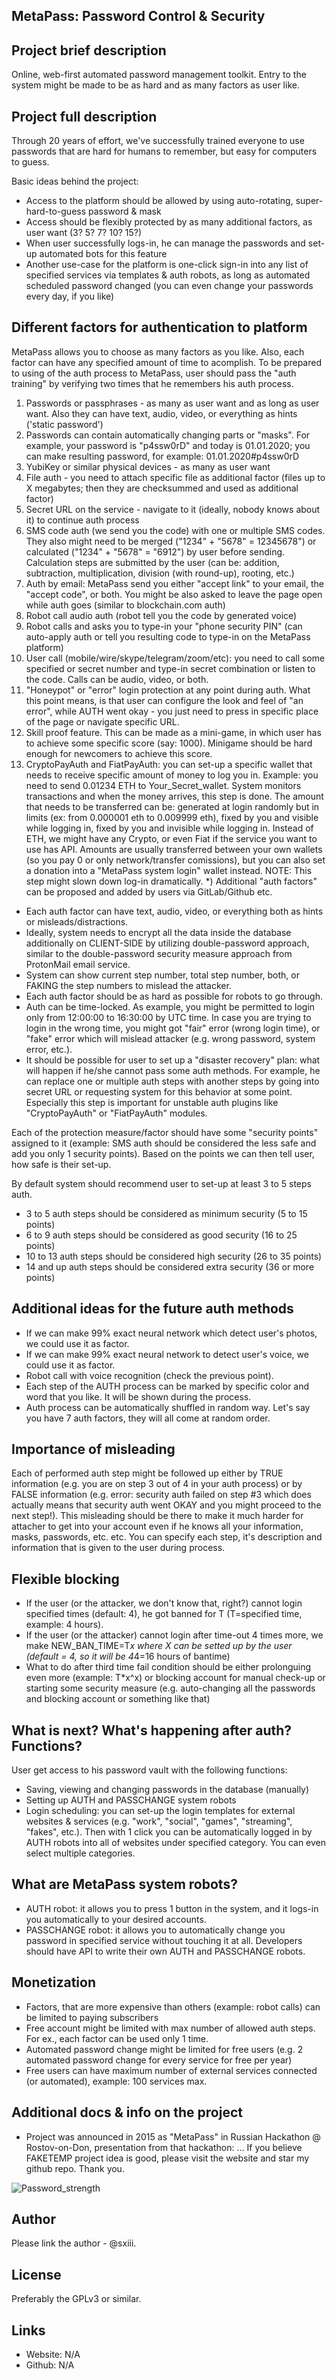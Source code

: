 ## MetaPass: Password Control & Security

## Project brief description
Online, web-first automated password management toolkit.
Entry to the system might be made to be as hard and as many factors as user like.

## Project full description
Through 20 years of effort, we've successfully trained everyone to use passwords that 
are hard for humans to remember, but easy for computers to guess.

Basic ideas behind the project:
* Access to the platform should be allowed by using auto-rotating, super-hard-to-guess password & mask
* Access should be flexibly protected by as many additional factors, as user want (3? 5? 7? 10? 15?)
* When user successfully logs-in, he can manage the passwords and set-up automated bots for this feature
* Another use-case for the platform is one-click sign-in into any list of specified services via templates & auth robots, as long as automated scheduled password changed (you can even change your passwords every day, if you like)

## Different factors for authentication to platform
MetaPass allows you to choose as many factors as you like. Also, each factor can have any specified amount
of time to acomplish. To be prepared to using of the auth process to MetaPass, user should pass the "auth training"
by verifying two times that he remembers his auth process.
1) Passwords or passphrases - as many as user want and as long as user want. Also they can have text, audio, video, or everything as hints ('static password')
2) Passwords can contain automatically changing parts or "masks". For example, your password is "p4ssw0rD" and today is 01.01.2020; you can make resulting password, for example: 01.01.2020#p4ssw0rD
3) YubiKey or similar physical devices - as many as user want
4) File auth - you need to attach specific file as additional factor (files up to X megabytes; then they are checksummed and used as additional factor)
5) Secret URL on the service - navigate to it (ideally, nobody knows about it) to continue auth process
6) SMS code auth (we send you the code) with one or multiple SMS codes. They also might need to be merged ("1234" + "5678" = 12345678") or calculated ("1234" + "5678" = "6912") by user before sending. Calculation steps are submitted by the user (can be: addition, subtraction, multiplication, division (with round-up), rooting, etc.)
7) Auth by email: MetaPass send you either "accept link" to your email, the "accept code", or both. You might be also asked to leave the page open while auth goes (similar to blockchain.com auth)
8) Robot call audio auth (robot tell you the code by generated voice)
9) Robot calls and asks you to type-in your "phone security PIN" (can auto-apply auth or tell you resulting code to type-in on the MetaPass platform) 
10) User call (mobile/wire/skype/telegram/zoom/etc): you need to call some specified or secret number and type-in secret combination or listen to the code. Calls can be audio, video, or both.
11) "Honeypot" or "error" login protection at any point during auth. What this point means, is that user can 
configure the look and feel of "an error", while AUTH went okay - you just need to press in specific place of the page
or navigate specific URL.
12) Skill proof feature. This can be made as a mini-game, in which user has to achieve some specific score (say: 1000). Minigame should be hard enough for newcomers to achieve this score.
13) CryptoPayAuth and FiatPayAuth: you can set-up a specific wallet that needs to receive specific amount of money to log you in. Example: you need to send 0.01234 ETH to Your_Secret_wallet. System monitors transactions and when the money arrives, this step is done. The amount that needs to be transferred can be: generated at login randomly but in limits (ex: from 0.000001 eth to 0.009999 eth), fixed by you and visible while logging in, fixed by you and invisible while logging in. Instead of ETH, we might have any Crypto, or even Fiat if the service you want to use has API. Amounts are usually transferred between your own wallets (so you pay 0 or only network/transfer comissions), but you can also set a donation into a "MetaPass system login" wallet instead. NOTE: This step might slown down log-in dramatically.
*) Additional "auth factors" can be proposed and added by users via GitLab/Github etc.

* Each auth factor can have text, audio, video, or everything both as hints or misleads/distractions.
* Ideally, system needs to encrypt all the data inside the database additionally on CLIENT-SIDE by utilizing double-password approach, similar to the double-password security measure approach from ProtonMail email service.
* System can show current step number, total step number, both, or FAKING the step numbers to mislead the attacker.
* Each auth factor should be as hard as possible for robots to go through.
* Auth can be time-locked. As example, you might be permitted to login only from 12:00:00 to 16:30:00 by UTC time. In case you are trying to login in the wrong time, you might got "fair" error (wrong login time), or "fake" error which will mislead attacker (e.g. wrong password, system error, etc.).
* It should be possible for user to set up a "disaster recovery" plan: what will happen if he/she cannot pass some auth methods. For example, he can replace one or multiple auth steps with another steps by going into secret URL or requesting system for this behavior at some point. Especially this step is important for unstable auth plugins like "CryptoPayAuth" or "FiatPayAuth" modules.

Each of the protection measure/factor should have some "security points" assigned to it (example: SMS auth should be considered the less safe and add you only 1 security points).
Based on the points we can then tell user, how safe is their set-up.

By default system should recommend user to set-up at least 3 to 5 steps auth.
* 3 to 5 auth steps should be considered as minimum security (5 to 15 points)
* 6 to 9 auth steps should be considered as good security (16 to 25 points) 
* 10 to 13 auth steps should be considered high security (26 to 35 points)
* 14 and up auth steps should be considered extra security (36 or more points)

## Additional ideas for the future auth methods
* If we can make 99% exact neural network which detect user's photos, we could use it as factor.
* If we can make 99% exact neural network to detect user's voice, we could use it as factor.
* Robot call with voice recognition (check the previous point).
* Each step of the AUTH process can be marked by specific color and word that you like. It will be shown during the process.
* Auth process can be automatically shuffled in random way. Let's say you have 7 auth factors, they will all come at random order.

## Importance of misleading
Each of performed auth step might be followed up either by TRUE information (e.g. you are on step 3 out of 4 in your auth process) or by FALSE information (e.g. error: security auth failed on step #3 which does actually means that security auth went OKAY and you might proceed to the next step!). This misleading should be there to make it much harder for attacher to get into your account even if he knows all your information, masks, passwords, etc. etc. You can specify each step, it's description and information that is given to the user during process.

## Flexible blocking
* If the user (or the attacker, we don't know that, right?) cannot login specified times (default: 4), he got banned for T (T=specified time, example: 4 hours).
* If the user (or the attacker) cannot login after time-out 4 times more, we make NEW_BAN_TIME=T*x where X can be setted up by the user (default = 4, so it will be 4*4=16 hours of bantime)
* What to do after third time fail condition should be either prolonguing even more (example: T*x^x) or blocking account for manual check-up or starting some security measure (e.g. auto-changing all the passwords and blocking account or something like that)

## What is next? What's happening after auth? Functions?
User get access to his password vault with the following functions:
* Saving, viewing and changing passwords in the database (manually)
* Setting up AUTH and PASSCHANGE system robots
* Login scheduling: you can set-up the login templates for external websites & services (e.g. "work", "social", "games", "streaming", "fakes", etc.). Then with 1 click you can be automatically logged in by AUTH robots into all of websites under specified category. You can even select multiple categories.

## What are MetaPass system robots?
* AUTH robot: it allows you to press 1 button in the system, and it logs-in you automatically to your desired accounts.
* PASSCHANGE robot: it allows you to automatically change you password in specified service without touching it at all.
Developers should have API to write their own AUTH and PASSCHANGE robots.

## Monetization
* Factors, that are more expensive than others (example: robot calls) can be limited to paying subscribers
* Free account might be limited with max number of allowed auth steps. For ex., each factor can be used only 1 time.
* Automated password change might be limited for free users (e.g. 2 automated password change for every service for free per year)
* Free users can have maximum number of external services connected (or automated), example: 100 services max.

## Additional docs & info on the project
* Project was announced in 2015 as "MetaPass" in Russian Hackathon @ Rostov-on-Don, presentation from that hackathon: 
...
If you believe FAKETEMP project idea is good, please visit the website and star my github repo. Thank you.

![Password_strength](https://imgs.xkcd.com/comics/password_strength.png)

## Author
Please link the author - @sxiii. 

## License
Preferably the GPLv3 or similar.

## Links
* Website: N/A
* Github: N/A
